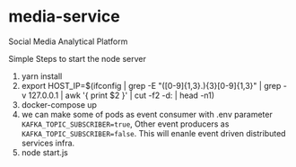 # media-service
Social Media Analytical Platform

Simple Steps to start the node server

1. yarn install 
2. export HOST_IP=$(ifconfig | grep -E "([0-9]{1,3}\.){3}[0-9]{1,3}" | grep -v 127.0.0.1 | awk '{ print $2 }' | cut -f2 -d: | head -n1)
3. docker-compose up
4. we can make some of pods as event consumer with .env parameter `KAFKA_TOPIC_SUBSCRIBER=true`, Other event producers as `KAFKA_TOPIC_SUBSCRIBER=false`. 
    This will enanle event driven distributed services infra.
5. node start.js

